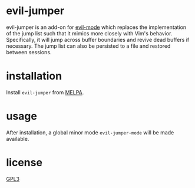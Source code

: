 evil-jumper
===========

evil-jumper is an add-on for [evil-mode][1] which replaces the implementation of the jump list such that it mimics more closely with Vim's behavior. Specifically, it will jump across buffer boundaries and revive dead buffers if necessary. The jump list can also be persisted to a file and restored between sessions.

installation
============

Install `evil-jumper` from [MELPA][3].

usage
=====

After installation, a global minor mode `evil-jumper-mode` will be made available.

license
=======

[GPL3][2]

[1]: https://gitorious.org/evil
[2]: http://www.gnu.org/copyleft/gpl.html
[3]: http://melpa.org
